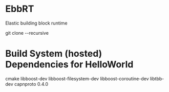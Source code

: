 EbbRT
=====

Elastic building block runtime

git clone --recursive


Build System (hosted) Dependencies for HelloWorld
=====
cmake
libboost-dev
libboost-filesystem-dev
libboost-coroutine-dev
libtbb-dev
capnproto 0.4.0
